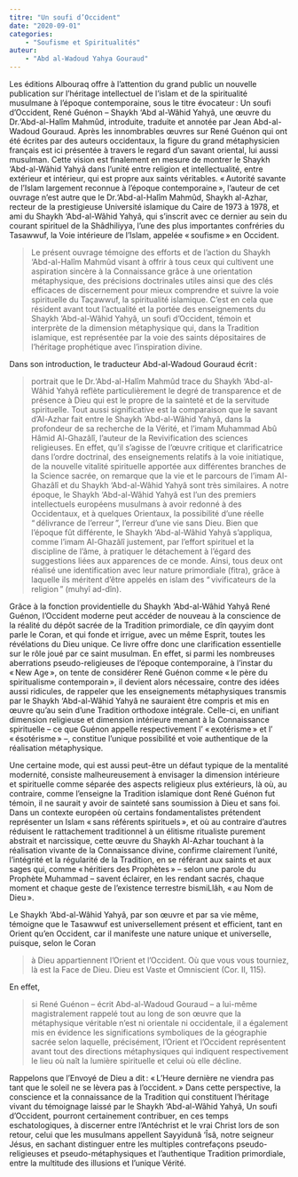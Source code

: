 ```yaml
---
titre: "Un soufi d’Occident"
date: "2020-09-01"
categories: 
	- "Soufisme et Spiritualités"
auteur: 
	- "Abd al-Wadoud Yahya Gouraud"
---
```


Les éditions Albouraq offre à l’attention du grand public un nouvelle publication sur l’héritage intellectuel de l’islam et de la spiritualité musulmane à l’époque contemporaine, sous le titre évocateur&#8239;: Un soufi d’Occident, René Guénon – Shaykh ‘Abd al-Wâhid Yahyâ, une œuvre du Dr.‘Abd-al-Halîm Mahmûd, introduite, traduite et annotée par Jean Abd-al-Wadoud Gouraud. Après les innombrables œuvres sur René Guénon qui ont été écrites par des auteurs occidentaux, la figure du grand métaphysicien français est ici présentée à travers le regard d’un savant oriental, lui aussi musulman. Cette vision est finalement en mesure de montrer le Shaykh ‘Abd-al-Wâhid Yahyâ dans l’unité entre religion et intellectualité, entre extérieur et intérieur, qui est propre aux saints véritables. «&#8239;Autorité savante de l’Islam largement reconnue à l’époque contemporaine&#8239;», l’auteur de cet ouvrage n’est autre que le Dr.‘Abd-al-Halîm Mahmûd, Shaykh al-Azhar, recteur de la prestigieuse Université islamique du Caire de 1973 à 1978, et ami du Shaykh ‘Abd-al-Wâhid Yahyâ, qui s’inscrit avec ce dernier au sein du courant spirituel de la Shâdhiliyya, l’une des plus importantes confréries du Tasawwuf, la Voie intérieure de l’Islam, appelée «&#8239;soufisme&#8239;» en Occident.

> Le présent ouvrage témoigne des efforts et de l’action du Shaykh ‘Abd-al-Halîm Mahmûd visant à offrir à tous ceux qui cultivent une aspiration sincère à la Connaissance grâce à une orientation métaphysique, des précisions doctrinales utiles ainsi que des clés efficaces de discernement pour mieux comprendre et suivre la voie spirituelle du Taçawwuf, la spiritualité islamique. C’est en cela que résident avant tout l’actualité et la portée des enseignements du Shaykh ‘Abd-al-Wâhid Yahyâ, un soufi d’Occident, témoin et interprète de la dimension métaphysique qui, dans la Tradition islamique, est représentée par la voie des saints dépositaires de l’héritage prophétique avec l’inspiration divine.

Dans son introduction, le traducteur Abd-al-Wadoud Gouraud écrit&#8239;: 
> portrait que le Dr.‘Abd-al-Halîm Mahmûd trace du Shaykh ‘Abd-al-Wâhid Yahyâ reflète particulièrement le degré de transparence et de présence à Dieu qui est le propre de la sainteté et de la servitude spirituelle. Tout aussi significative est la comparaison que le savant d’Al-Azhar fait entre le Shaykh ‘Abd-al-Wâhid Yahyâ, dans la profondeur de sa recherche de la Vérité, et l’imam Muhammad Abû Hâmid Al-Ghazâlî, l’auteur de la Revivification des sciences religieuses. En effet, qu’il s’agisse de l’œuvre critique et clarificatrice dans l’ordre doctrinal, des enseignements relatifs à la voie initiatique, de la nouvelle vitalité spirituelle apportée aux différentes branches de la Science sacrée, on remarque que la vie et le parcours de l’imam Al-Ghazâlî et du Shaykh ‘Abd-al-Wâhid Yahyâ sont très similaires. A notre époque, le Shaykh ‘Abd-al-Wâhid Yahyâ est l’un des premiers intellectuels européens musulmans à avoir redonné à des Occidentaux, et à quelques Orientaux, la possibilité d’une réelle “&#8239;délivrance de l’erreur&#8239;”, l’erreur d’une vie sans Dieu. Bien que l’époque fût différente, le Shaykh ‘Abd-al-Wâhid Yahyâ s’appliqua, comme l’imam Al-Ghazâlî justement, par l’effort spirituel et la discipline de l’âme, à pratiquer le détachement à l’égard des suggestions liées aux apparences de ce monde. Ainsi, tous deux ont réalisé une identification avec leur nature primordiale (fitra), grâce à laquelle ils méritent d’être appelés en islam des “&#8239;vivificateurs de la religion&#8239;” (muhyî ad-dîn). 

Grâce à la fonction providentielle du Shaykh ‘Abd-al-Wâhid Yahyâ René Guénon, l’Occident moderne peut accéder de nouveau à la conscience de la réalité du dépôt sacrée de la Tradition primordiale, ce dîn qayyim dont parle le Coran, et qui fonde et irrigue, avec un même Esprit, toutes les révélations du Dieu unique. Ce livre offre donc une clarification essentielle sur le rôle joué par ce saint musulman. En effet, si parmi les nombreuses aberrations pseudo-religieuses de l’époque contemporaine, à l’instar du «&#8239;New Age&#8239;», on tente de considérer René Guénon comme «&#8239;le père du spiritualisme contemporain&#8239;», il devient alors nécessaire, contre des idées aussi ridicules, de rappeler que les enseignements métaphysiques transmis par le Shaykh ‘Abd-al-Wâhid Yahyâ ne sauraient être compris et mis en œuvre qu’au sein d’une Tradition orthodoxe intégrale. Celle-ci, en unifiant dimension religieuse et dimension intérieure menant à la Connaissance spirituelle – ce que Guénon appelle respectivement l’ «&#8239;exotérisme&#8239;» et l’ «&#8239;ésotérisme&#8239;» –, constitue l’unique possibilité et voie authentique de la réalisation métaphysique.

Une certaine mode, qui est aussi peut-être un défaut typique de la mentalité modernité, consiste malheureusement à envisager la dimension intérieure et spirituelle comme séparée des aspects religieux plus extérieurs, là où, au contraire, comme l’enseigne la Tradition islamique dont René Guénon fut témoin, il ne saurait y avoir de sainteté sans soumission à Dieu et sans foi. Dans un contexte européen où certains fondamentalistes prétendent représenter un Islam «&#8239;sans référents spirituels&#8239;», et où au contraire d’autres réduisent le rattachement traditionnel à un élitisme ritualiste purement abstrait et narcissique, cette œuvre du Shaykh Al-Azhar touchant à la réalisation vivante de la Connaissance divine, confirme clairement l’unité, l’intégrité et la régularité de la Tradition, en se référant aux saints et aux sages qui, comme «&#8239;héritiers des Prophètes&#8239;» – selon une parole du Prophète Muhammad – savent éclairer, en les rendant sacrés, chaque moment et chaque geste de l’existence terrestre bismiLlâh, «&#8239;au Nom de Dieu&#8239;».

Le Shaykh ‘Abd-al-Wâhid Yahyâ, par son œuvre et par sa vie même, témoigne que le Tasawwuf est universellement présent et efficient, tant en Orient qu’en Occident, car il manifeste une nature unique et universelle, puisque, selon le Coran
> à Dieu appartiennent l’Orient et l’Occident. Où que vous vous tourniez, là est la Face de Dieu. Dieu est Vaste et Omniscient (Cor. II, 115).

En effet, 
> si René Guénon – écrit Abd-al-Wadoud Gouraud – a lui-même magistralement rappelé tout au long de son œuvre que la métaphysique véritable n’est ni orientale ni occidentale, il a également mis en évidence les significations symboliques de la géographie sacrée selon laquelle, précisément, l’Orient et l’Occident représentent avant tout des directions métaphysiques qui indiquent respectivement le lieu où naît la lumière spirituelle et celui où elle décline.

Rappelons que l’Envoyé de Dieu a dit&#8239;: «&#8239;L’Heure dernière ne viendra pas tant que le soleil ne se lèvera pas à l’occident.&#8239;» Dans cette perspective, la conscience et la connaissance de la Tradition qui constituent l’héritage vivant du témoignage laissé par le Shaykh ‘Abd-al-Wâhid Yahyâ, Un soufi d’Occident, pourront certainement contribuer, en ces temps eschatologiques, à discerner entre l’Antéchrist et le vrai Christ lors de son retour, celui que les musulmans appellent Sayyidunâ ‘Îsâ, notre seigneur Jésus, en sachant distinguer entre les multiples contrefaçons pseudo-religieuses et pseudo-métaphysiques et l’authentique Tradition primordiale, entre la multitude des illusions et l’unique Vérité.